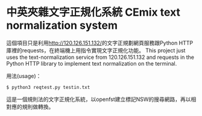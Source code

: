 # 中英夾雜文字正規化系統 CEmix text normalization system
這個項目只是利用<a href="http://120.126.151.132/">http://120.126.151.132/</a>的文字正規劃網頁服務跟Python HTTP庫裡的requests，在終端機上用指令實現文字正規化功能。
This project just uses the text-normalization service from 120.126.151.132 and requests in the Python HTTP library to implement text normalization on the terminal.

用法(usage)：
```
$ python3 reqtest.py testin.txt
```

這是一個規則法的文字正規化系統，以openfst建立標記NSW的搜尋網路，再以相對應的規則做轉換。
